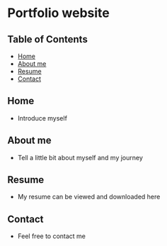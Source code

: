 # Portfolio website

## Table of Contents

- [Home](#home)
- [About me](#about-me)
- [Resume](#resume)
- [Contact](#contact)

## Home

- Introduce myself

## About me

- Tell a little bit about myself and my journey

## Resume

- My resume can be viewed and downloaded here

## Contact

- Feel free to contact me
